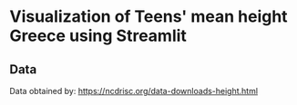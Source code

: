 # Visualization of Teens' mean height Greece using Streamlit 


## Data
Data obtained by:
https://ncdrisc.org/data-downloads-height.html
